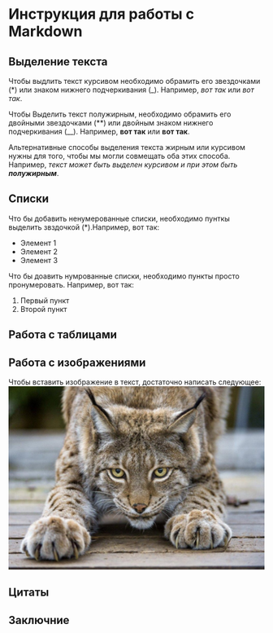 # Инструкция для работы с Markdown

## Выделение текста

Чтобы выдлить текст курсивом необходимо обрамить его звездочками (*) или знаком нижнего подчеркивания (_). Например, *вот так* или _вот так_.

Чтобы Выделить текст полужирным, необходимо обрамить его двойными звездочками (**) или двойным знаком нижнего подчеркивания (__).
Например, **вот так** или __вот так__.

Альтернативные способы выделения текста жирным или курсивом нужны для того, чтобы мы могли совмещать оба этих способа. Например, _текст может быть выделен курсивом и при этом быть **полужирным**_.
## Списки

Что бы добавить ненумерованные списки, необходимо пунткы выделить звздочкой (*).Например, вот так:
* Элемент 1
* Элемент 2
* Элемент 3

Что бы доавить нумрованные списки, необходимо пункты просто пронумеровать.
Например, вот так:
1. Первый пункт
2. Второй пункт

## Работа с таблицами

## Работа с изображениями 

Чтобы вставить изображение в текст, достаточно написать следующее:
![привет, это рысь!](kot.jpg)

## Цитаты

## Заключние
